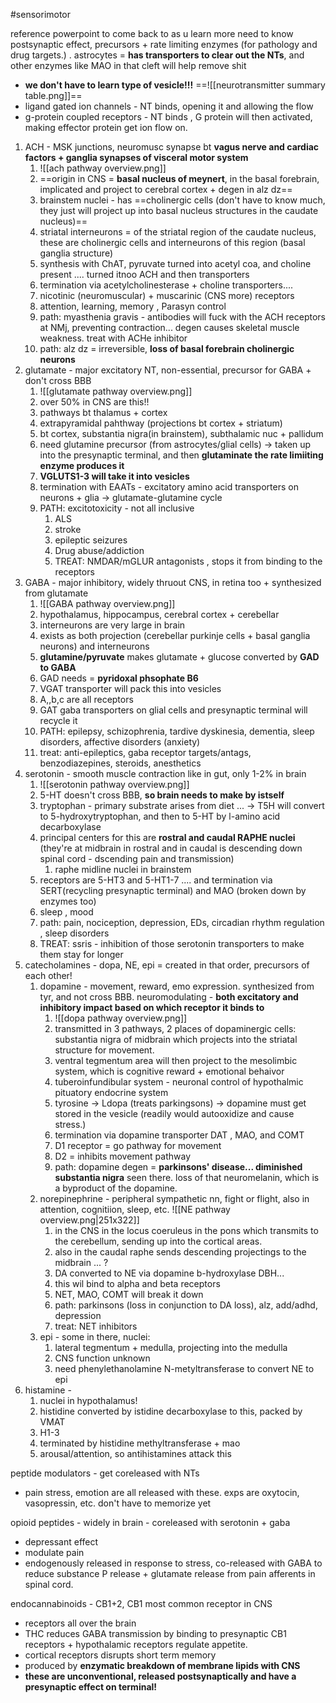 #sensorimotor 

reference powerpoint to come back to as u learn more
need to know postsynaptic effect, precursors + rate limiting enzymes (for pathology and drug targets.) . 
astrocytes = **has transporters to clear out the NTs**, and other enzymes like MAO in that cleft will help remove shit 
- **we don't have to learn type of vesicle!!!**
==![[neurotransmitter summary table.png]]==
- ligand gated ion channels - NT binds, opening it and allowing the flow 
- g-protein coupled receptors - NT binds , G protein will then activated, making effector protein get ion flow on. 

1. ACH - MSK junctions, neuromusc synapse bt **vagus nerve and cardiac factors + ganglia synapses of visceral motor system**
	1. ![[ach pathway overview.png]]
	2. ==origin in CNS = **basal nucleus of meynert**, in the basal forebrain, implicated and project to cerebral cortex + degen in alz dz==
	3. brainstem nuclei - has ==cholinergic cells (don't have to know much, they just will project up into basal nucleus structures in the caudate nucleus)==
	4. striatal interneurons = of the striatal region of the caudate nucleus, these are cholinergic cells and interneurons of this region (basal ganglia structure)
	5. synthesis with ChAT, pyruvate turned into acetyl coa, and choline present .... turned itnoo ACH and then transporters 
	6. termination via acetylcholinesterase + choline transporters.... 
	7. nicotinic (neuromuscular) + muscarinic (CNS more) receptors 
	8. attention, learning, memory , Parasyn control 
	9. path: myasthenia gravis - antibodies will fuck with the ACH receptors at NMj, preventing contraction... degen causes skeletal muscle weakness. treat with ACHe inhibitor
	10. path: alz dz = irreversible, **loss of basal forebrain cholinergic neurons**
2. glutamate - major excitatory NT, non-essential, precursor for GABA + don't cross BBB
	1. ![[glutamate pathway overview.png]]
	2. over 50% in CNS are this!!
	3. pathways bt thalamus + cortex
	4. extrapyramidal pahthway (projections bt cortex + striatum)
	5. bt cortex, substantia nigra(in brainstem), subthalamic nuc + pallidum 
	6.  need glutamine precursor (from astrocytes/glial cells) -> taken up into the presynaptic terminal, and then **glutaminate the rate limiiting enzyme produces it**
	7. **VGLUTS1-3 will take it into vesicles** 
	8. termination with EAATs - excitatory amino acid transporters on neurons + glia -> glutamate-glutamine cycle 
	9. PATH: excitotoxicity - not all inclusive 
		1. ALS
		2. stroke
		3. epileptic seizures
		4. Drug abuse/addiction 
		5. TREAT: NMDAR/mGLUR antagonists , stops it from binding to the receptors 
3. GABA - major inhibitory, widely thruout CNS, in retina too + synthesized from glutamate
	1. ![[GABA pathway overview.png]]
	2. hypothalamus, hippocampus, cerebral cortex + cerebellar 
	3. interneurons are very large in brain 
	4. exists as both projection (cerebellar purkinje cells + basal ganglia neurons) and interneurons 
	5. **glutamine/pyruvate** makes glutamate + glucose converted by **GAD to GABA**
	6. GAD needs = **pyridoxal phsophate B6**
	7. VGAT transporter will pack this into vesicles 
	8. A,,b,c are all receptors 
	9. GAT gaba transporters on glial cells and presynaptic terminal will recycle it 
	10. PATH: epilepsy, schizophrenia, tardive dyskinesia, dementia, sleep disorders, affective disorders (anxiety)
	11. treat: anti-epileptics, gaba receptor targets/antags, benzodiazepines, steroids, anesthetics 
4. serotonin - smooth muscle contraction like in gut, only 1-2% in brain
	1. ![[serotonin pathway overview.png]]
	2. 5-HT doesn't cross BBB, **so brain needs to make by istself**
	3. tryptophan - primary substrate arises from diet ... -> T5H will convert to 5-hydroxytryptophan, and then to 5-HT by l-amino acid decarboxylase 
	4. principal centers for this are **rostral and caudal RAPHE nuclei** (they're at midbrain in rostral and in caudal is descending down spinal cord - dscending pain and transmission) 
		1. raphe midline nuclei in brainstem 
	5. receptors are 5-HT3 and 5-HT1-7 .... and termination via SERT(recycling presynaptic terminal) and MAO (broken down by enzymes too)
	6. sleep , mood 
	7. path: pain, nociception, depression, EDs, circadian rhythm regulation , sleep disorders
	8. TREAT: ssris - inhibition of those serotonin transporters to make them stay for longer
5. catecholamines - dopa, NE, epi = created in that order, precursors of each other!
	1. dopamine - movement, reward, emo expression. synthesized from tyr, and not cross BBB. neuromodulating - **both excitatory and inhibitory impact based on which receptor it binds to**
		1. ![[dopa pathway overview.png]]
		2. transmitted in 3 pathways, 2 places of dopaminergic cells: substantia nigra of midbrain which projects into the striatal structure for movement. 
		3. ventral tegmentum area will then project to the mesolimbic system, which is cognitive reward + emotional behaivor 
		4. tuberoinfundibular system - neuronal control of hypothalmic pituatory endocrine system 
		5. tyrosine -> Ldopa (treats parkingsons) -> dopamine must get stored in the vesicle (readily would autooxidize and cause stress.)
		6. termination via dopamine transporter DAT , MAO, and COMT
		7. D1 receptor = go pathway for movement
		8. D2 = inhibits movement pathway 
		9. path: dopamine degen = **parkinsons' disease... diminished substantia nigra** seen there. loss of that neuromelanin, which is a byproduct of the dopamine. 
	2. norepinephrine - peripheral sympathetic nn, fight or flight, also in attention, cognitiion, sleep, etc. ![[NE pathway overview.png|251x322]]
		1. in the CNS in the locus coeruleus in the pons which transmits to the cerebellum, sending up into the cortical areas. 
		2. also in the caudal raphe sends descending projectings to the midbrain ... ? 
		3. DA converted to NE via dopamine b-hydroxylase DBH... 
		4. this wil bind to alpha and beta receptors 
		5. NET, MAO, COMT will break it down 
		6. path: parkinsons (loss in conjunction to DA loss), alz, add/adhd, depression
		7. treat: NET inhibitors
	3. epi - some in there, nuclei:
		1. lateral tegmentum + medulla, projecting into the medulla 
		2. CNS function unknown 
		3. need phenylethanolamine N-metyltransferase to convert NE to epi 
6. histamine - 
	1. nuclei in hypothalamus!
	2. histidine converted by istidine decarboxylase to this, packed by VMAT
	3. H1-3 
	4. terminated by histidine methyltransferase + mao 
	5. arousal/attention, so antihistamines attack this 

peptide modulators - get coreleased with NTs
- pain stress, emotion are all released with these. exps are oxytocin, vasopressin, etc. don't have to memorize yet 

opioid peptides - widely in brain - coreleased with serotonin + gaba 
- depressant effect
- modulate pain 
- endogenously released in response to stress, co-released with GABA to reduce substance P release + glutamate release from pain afferents in spinal cord. 

endocannabinoids - CB1+2, CB1 most common receptor in CNS
- receptors all over the brain 
- THC reduces GABA transmission by binding to presynaptic CB1 receptors + hypothalamic receptors regulate appetite. 
- cortical receptors disrupts short term memory 
- produced by **enzymatic breakdown of membrane lipids with CNS**
- **these are unconventional, released postsynaptically and have a presynaptic effect on terminal!**